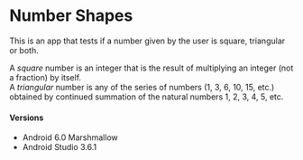 # Number Shapes
 This is an app that tests if a number given by the user is square, triangular or both.
 
 A *square* number is an integer that is the result of multiplying an integer (not a fraction) by itself. \
 A *triangular* number is any of the series of numbers (1, 3, 6, 10, 15, etc.) obtained by continued summation of the natural numbers 1, 2, 3, 4, 5, etc.

#### Versions
 - Android 6.0 Marshmallow 
 - Android Studio 3.6.1 
